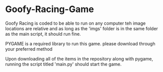 # Goofy-Racing-Game

Goofy Racing is coded to be able to run on any computer teh image locations are relative and as long as the 'imgs' folder is in the same folder 
as the main script, it should run fine.

PYGAME is a required library to run this game. please download through your preferred method

Upon downloading all of the items in the repository along with pygame, running the script titled 'main.py' should start the game. 
